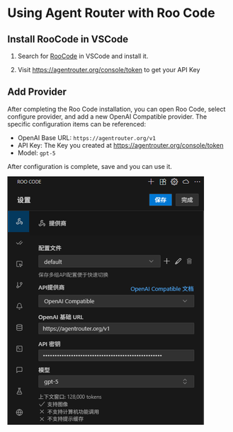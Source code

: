 # Using Agent Router with Roo Code

## Install RooCode in VSCode

1. Search for [RooCode](https://marketplace.visualstudio.com/items?itemName=RooVeterinaryInc.roo-cline) in VSCode and install it.

2. Visit https://agentrouter.org/console/token to get your API Key

## Add Provider

After completing the Roo Code installation, you can open Roo Code, select configure provider, and add a new OpenAI Compatible provider. The specific configuration items can be referenced:

- OpenAI Base URL: `https://agentrouter.org/v1`
- API Key: The Key you created at https://agentrouter.org/console/token
- Model: `gpt-5`

After configuration is complete, save and you can use it.

![](../img/roo-code.png)
